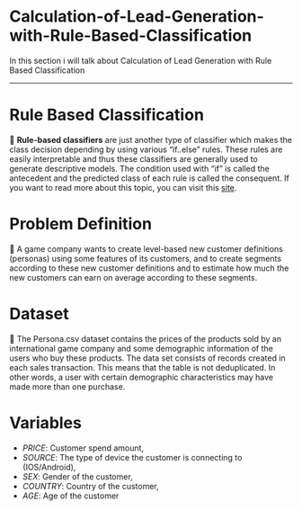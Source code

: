 # Calculation-of-Lead-Generation-with-Rule-Based-Classification
In this section i will talk about Calculation of Lead Generation with Rule Based Classification
<hr />

# Rule Based Classification
📌 **Rule-based classifiers** are just another type of classifier which makes the class decision depending by using various “if..else” rules. These rules are easily interpretable and thus these classifiers are generally used to generate descriptive models. The condition used with “if” is called the antecedent and the predicted class of each rule is called the consequent. If you want to read more about this topic, you can visit this <a href="https://www.geeksforgeeks.org/rule-based-classifier-machine-learning/">site</a>.

# Problem Definition
📌 A game company wants to create level-based new customer definitions (personas) using some features of its customers, and to create segments according to these new customer definitions and to estimate how much the new customers can earn on average according to these segments.

# Dataset
📌 The Persona.csv dataset contains the prices of the products sold by an international game company and some demographic information of the users who buy these products. The data set consists of records created in each sales transaction. This means that the table is not deduplicated. In other words, a user with certain demographic characteristics may have made more than one purchase.
# Variables
* *PRICE*: Customer spend amount,
* *SOURCE*: The type of device the customer is connecting to (IOS/Android),
* *SEX*: Gender of the customer,
* *COUNTRY*: Country of the customer,
* *AGE*: Age of the customer
